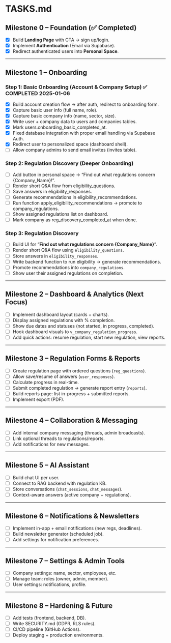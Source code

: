 # TASKS.md

## Milestone 0 – Foundation (✅ Completed)

- [x] Build **Landing Page** with CTA → sign up/login.
- [x] Implement **Authentication** (Email via Supabase).
- [x] Redirect authenticated users into **Personal Space**.

---

## Milestone 1 – Onboarding

### Step 1: Basic Onboarding (Account & Company Setup) ✅ COMPLETED 2025-01-06

- [x] Build account creation flow → after auth, redirect to onboarding form.
- [x] Capture basic user info (full name, role).
- [x] Capture basic company info (name, sector, size).
- [x] Write user + company data to users and companies tables.
- [x] Mark users.onboarding_basic_completed_at.
- [x] Fixed database integration with proper email handling via Supabase Auth.
- [x] Redirect user to personalized space (dashboard shell).
- [ ] Allow company admins to send email invites (invites table).

### Step 2: Regulation Discovery (Deeper Onboarding)

- [ ] Add button in personal space → “Find out what regulations concern {Company_Name}!”.
- [ ] Render short Q&A flow from eligibility_questions.
- [ ] Save answers in eligibility_responses.
- [ ] Generate recommendations in eligibility_recommendations.
- [ ] Run function apply_eligibility_recommendations → promote to company_regulations.
- [ ] Show assigned regulations list on dashboard.
- [ ] Mark company as reg_discovery_completed_at when done.

### Step 3: Regulation Discovery

- [ ] Build UI for “**Find out what regulations concern {Company_Name}**”.
- [ ] Render short Q\&A flow using `eligibility_questions`.
- [ ] Store answers in `eligibility_responses`.
- [ ] Write backend function to run eligibility → generate recommendations.
- [ ] Promote recommendations into `company_regulations`.
- [ ] Show user their assigned regulations on completion.

---

## Milestone 2 – Dashboard & Analytics (Next Focus)

- [ ] Implement dashboard layout (cards + charts).
- [ ] Display assigned regulations with % completion.
- [ ] Show due dates and statuses (not started, in progress, completed).
- [ ] Hook dashboard visuals to `v_company_regulation_progress`.
- [ ] Add quick actions: resume regulation, start new regulation, view reports.

---

## Milestone 3 – Regulation Forms & Reports

- [ ] Create regulation page with ordered questions (`reg_questions`).
- [ ] Allow save/resume of answers (`user_responses`).
- [ ] Calculate progress in real-time.
- [ ] Submit completed regulation → generate report entry (`reports`).
- [ ] Build reports page: list in-progress + submitted reports.
- [ ] Implement export (PDF).

---

## Milestone 4 – Collaboration & Messaging

- [ ] Add internal company messaging (threads, admin broadcasts).
- [ ] Link optional threads to regulations/reports.
- [ ] Add notifications for new messages.

---

## Milestone 5 – AI Assistant

- [ ] Build chat UI per user.
- [ ] Connect to RAG backend with regulation KB.
- [ ] Store conversations (`chat_sessions`, `chat_messages`).
- [ ] Context-aware answers (active company + regulations).

---

## Milestone 6 – Notifications & Newsletters

- [ ] Implement in-app + email notifications (new regs, deadlines).
- [ ] Build newsletter generator (scheduled job).
- [ ] Add settings for notification preferences.

---

## Milestone 7 – Settings & Admin Tools

- [ ] Company settings: name, sector, employees, etc.
- [ ] Manage team: roles (owner, admin, member).
- [ ] User settings: notifications, profile.

---

## Milestone 8 – Hardening & Future

- [ ] Add tests (frontend, backend, DB).
- [ ] Write SECURITY.md (GDPR, RLS rules).
- [ ] CI/CD pipeline (GitHub Actions).
- [ ] Deploy staging + production environments.
